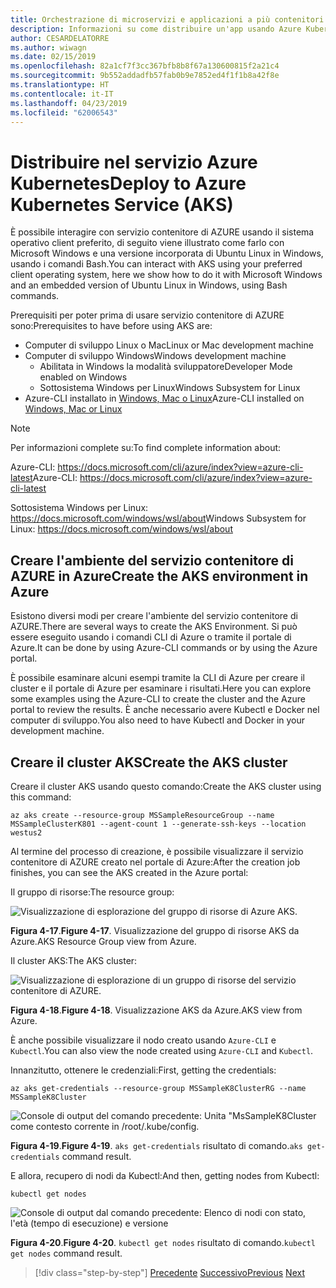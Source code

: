 ```yaml
---
title: Orchestrazione di microservizi e applicazioni a più contenitori per la scalabilità e la disponibilità elevate
description: Informazioni su come distribuire un'app usando Azure Kubernetes Service.
author: CESARDELATORRE
ms.author: wiwagn
ms.date: 02/15/2019
ms.openlocfilehash: 82a1cf7f3cc367bfb8b8f67a130600815f2a21c4
ms.sourcegitcommit: 9b552addadfb57fab0b9e7852ed4f1f1b8a42f8e
ms.translationtype: HT
ms.contentlocale: it-IT
ms.lasthandoff: 04/23/2019
ms.locfileid: "62006543"
---
```

# <a name="deploy-to-azure-kubernetes-service-aks"></a><span data-ttu-id="53ea5-103">Distribuire nel servizio Azure Kubernetes</span><span class="sxs-lookup"><span data-stu-id="53ea5-103">Deploy to Azure Kubernetes Service (AKS)</span></span>

<span data-ttu-id="53ea5-104">È possibile interagire con servizio contenitore di AZURE usando il sistema operativo client preferito, di seguito viene illustrato come farlo con Microsoft Windows e una versione incorporata di Ubuntu Linux in Windows, usando i comandi Bash.</span><span class="sxs-lookup"><span data-stu-id="53ea5-104">You can interact with AKS using your preferred client operating system, here we show how to do it with Microsoft Windows and an embedded version of Ubuntu Linux in Windows, using Bash commands.</span></span>

<span data-ttu-id="53ea5-105">Prerequisiti per poter prima di usare servizio contenitore di AZURE sono:</span><span class="sxs-lookup"><span data-stu-id="53ea5-105">Prerequisites to have before using AKS are:</span></span>

- <span data-ttu-id="53ea5-106">Computer di sviluppo Linux o Mac</span><span class="sxs-lookup"><span data-stu-id="53ea5-106">Linux or Mac development machine</span></span>
- <span data-ttu-id="53ea5-107">Computer di sviluppo Windows</span><span class="sxs-lookup"><span data-stu-id="53ea5-107">Windows development machine</span></span>
  - <span data-ttu-id="53ea5-108">Abilitata in Windows la modalità sviluppatore</span><span class="sxs-lookup"><span data-stu-id="53ea5-108">Developer Mode enabled on Windows</span></span>
  - <span data-ttu-id="53ea5-109">Sottosistema Windows per Linux</span><span class="sxs-lookup"><span data-stu-id="53ea5-109">Windows Subsystem for Linux</span></span>
- <span data-ttu-id="53ea5-110">Azure-CLI installato in [Windows, Mac o Linux](https://docs.microsoft.com/cli/azure/install-azure-cli?view=azure-cli-latest)</span><span class="sxs-lookup"><span data-stu-id="53ea5-110">Azure-CLI installed on [Windows, Mac or Linux](https://docs.microsoft.com/cli/azure/install-azure-cli?view=azure-cli-latest)</span></span>

> [!NOTE]
> <span data-ttu-id="53ea5-111">Per informazioni complete su:</span><span class="sxs-lookup"><span data-stu-id="53ea5-111">To find complete information about:</span></span>
>
> <span data-ttu-id="53ea5-112">Azure-CLI: <https://docs.microsoft.com/cli/azure/index?view=azure-cli-latest></span><span class="sxs-lookup"><span data-stu-id="53ea5-112">Azure-CLI: <https://docs.microsoft.com/cli/azure/index?view=azure-cli-latest></span></span>
>
> <span data-ttu-id="53ea5-113">Sottosistema Windows per Linux: <https://docs.microsoft.com/windows/wsl/about></span><span class="sxs-lookup"><span data-stu-id="53ea5-113">Windows Subsystem for Linux: <https://docs.microsoft.com/windows/wsl/about></span></span>

## <a name="create-the-aks-environment-in-azure"></a><span data-ttu-id="53ea5-114">Creare l'ambiente del servizio contenitore di AZURE in Azure</span><span class="sxs-lookup"><span data-stu-id="53ea5-114">Create the AKS environment in Azure</span></span>

<span data-ttu-id="53ea5-115">Esistono diversi modi per creare l'ambiente del servizio contenitore di AZURE.</span><span class="sxs-lookup"><span data-stu-id="53ea5-115">There are several ways to create the AKS Environment.</span></span> <span data-ttu-id="53ea5-116">Si può essere eseguito usando i comandi CLI di Azure o tramite il portale di Azure.</span><span class="sxs-lookup"><span data-stu-id="53ea5-116">It can be done by using Azure-CLI commands or by using the Azure portal.</span></span>

<span data-ttu-id="53ea5-117">È possibile esaminare alcuni esempi tramite la CLI di Azure per creare il cluster e il portale di Azure per esaminare i risultati.</span><span class="sxs-lookup"><span data-stu-id="53ea5-117">Here you can explore some examples using the Azure-CLI to create the cluster and the Azure portal to review the results.</span></span> <span data-ttu-id="53ea5-118">È anche necessario avere Kubectl e Docker nel computer di sviluppo.</span><span class="sxs-lookup"><span data-stu-id="53ea5-118">You also need to have Kubectl and Docker in your development machine.</span></span>  

## <a name="create-the-aks-cluster"></a><span data-ttu-id="53ea5-119">Creare il cluster AKS</span><span class="sxs-lookup"><span data-stu-id="53ea5-119">Create the AKS cluster</span></span>

<span data-ttu-id="53ea5-120">Creare il cluster AKS usando questo comando:</span><span class="sxs-lookup"><span data-stu-id="53ea5-120">Create the AKS cluster using this command:</span></span>

```console
az aks create --resource-group MSSampleResourceGroup --name MSSampleClusterK801 --agent-count 1 --generate-ssh-keys --location westus2
```

<span data-ttu-id="53ea5-121">Al termine del processo di creazione, è possibile visualizzare il servizio contenitore di AZURE creato nel portale di Azure:</span><span class="sxs-lookup"><span data-stu-id="53ea5-121">After the creation job finishes, you can see the AKS created in the Azure portal:</span></span>

<span data-ttu-id="53ea5-122">Il gruppo di risorse:</span><span class="sxs-lookup"><span data-stu-id="53ea5-122">The resource group:</span></span>

![Visualizzazione di esplorazione del gruppo di risorse di Azure AKS.](media/aks-resource-group-view.png)

<span data-ttu-id="53ea5-124">**Figura 4-17**.</span><span class="sxs-lookup"><span data-stu-id="53ea5-124">**Figure 4-17**.</span></span> <span data-ttu-id="53ea5-125">Visualizzazione del gruppo di risorse AKS da Azure.</span><span class="sxs-lookup"><span data-stu-id="53ea5-125">AKS Resource Group view from Azure.</span></span>

<span data-ttu-id="53ea5-126">Il cluster AKS:</span><span class="sxs-lookup"><span data-stu-id="53ea5-126">The AKS cluster:</span></span>

![Visualizzazione di esplorazione di un gruppo di risorse del servizio contenitore di AZURE.](media/aks-cluster-view.png)

<span data-ttu-id="53ea5-128">**Figura 4-18**.</span><span class="sxs-lookup"><span data-stu-id="53ea5-128">**Figure 4-18**.</span></span> <span data-ttu-id="53ea5-129">Visualizzazione AKS da Azure.</span><span class="sxs-lookup"><span data-stu-id="53ea5-129">AKS view from Azure.</span></span>

<span data-ttu-id="53ea5-130">È anche possibile visualizzare il nodo creato usando `Azure-CLI` e `Kubectl`.</span><span class="sxs-lookup"><span data-stu-id="53ea5-130">You can also view the node created using `Azure-CLI` and `Kubectl`.</span></span>

<span data-ttu-id="53ea5-131">Innanzitutto, ottenere le credenziali:</span><span class="sxs-lookup"><span data-stu-id="53ea5-131">First, getting the credentials:</span></span>

```console
az aks get-credentials --resource-group MSSampleK8ClusterRG --name MSSampleK8Cluster
```

![Console di output del comando precedente: Unita "MsSampleK8Cluster come contesto corrente in /root/.kube/config.](media/get-credentials-command-result.png)

<span data-ttu-id="53ea5-133">**Figura 4-19**.</span><span class="sxs-lookup"><span data-stu-id="53ea5-133">**Figure 4-19**.</span></span> <span data-ttu-id="53ea5-134">`aks get-credentials` risultato di comando.</span><span class="sxs-lookup"><span data-stu-id="53ea5-134">`aks get-credentials` command result.</span></span>

<span data-ttu-id="53ea5-135">E allora, recupero di nodi da Kubectl:</span><span class="sxs-lookup"><span data-stu-id="53ea5-135">And then, getting nodes from Kubectl:</span></span>

```console
kubectl get nodes
```

![Console di output dal comando precedente: Elenco di nodi con stato, l'età (tempo di esecuzione) e versione](media/kubectl-get-nodes-command-result.png)

<span data-ttu-id="53ea5-137">**Figura 4-20**.</span><span class="sxs-lookup"><span data-stu-id="53ea5-137">**Figure 4-20**.</span></span> <span data-ttu-id="53ea5-138">`kubectl get nodes` risultato di comando.</span><span class="sxs-lookup"><span data-stu-id="53ea5-138">`kubectl get nodes` command result.</span></span>

>[!div class="step-by-step"]
><span data-ttu-id="53ea5-139">[Precedente](orchestrate-high-scalability-availability.md)
>[Successivo](docker-apps-development-environment.md)</span><span class="sxs-lookup"><span data-stu-id="53ea5-139">[Previous](orchestrate-high-scalability-availability.md)
[Next](docker-apps-development-environment.md)</span></span>
